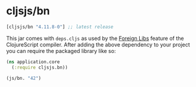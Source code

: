 # cljsjs/bn

[](dependency)
```clojure
[cljsjs/bn "4.11.8-0"] ;; latest release
```
[](/dependency)

This jar comes with `deps.cljs` as used by the [Foreign Libs][flibs] feature
of the ClojureScript compiler. After adding the above dependency to your project
you can require the packaged library like so:

```clojure
(ns application.core
  (:require cljsjs.bn))

(js/bn. "42")
```

  [flibs]: https://github.com/clojure/clojurescript/wiki/Packaging-Foreign-Dependencies
